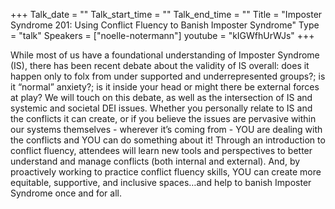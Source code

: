 +++
Talk_date = ""
Talk_start_time = ""
Talk_end_time = ""
Title = "Imposter Syndrome 201: Using Conflict Fluency to Banish Imposter Syndrome"
Type = "talk"
Speakers = ["noelle-notermann"]
youtube = "kIGWfhUrWJs"
+++

While most of us have a foundational understanding of Imposter Syndrome (IS), there has been recent debate about the validity of IS overall: does it happen only to folx from under supported and underrepresented groups?; is it “normal” anxiety?; is it inside your head or might there be external forces at play? We will touch on this debate, as well as the intersection of IS and systemic and societal DEI issues. Whether you personally relate to IS and the conflicts it can create, or if you believe the issues are pervasive within our systems themselves - wherever it’s coming from - YOU are dealing with the conflicts and YOU can do something about it! Through an introduction to conflict fluency, attendees will learn new tools and perspectives to better understand and manage conflicts (both internal and external). And, by proactively working to practice conflict fluency skills, YOU can create more equitable, supportive, and inclusive spaces…and help to banish Imposter Syndrome once and for all.

